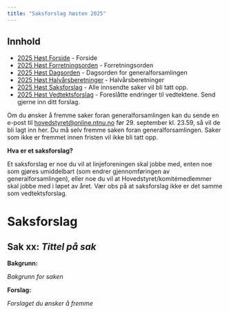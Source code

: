 ```yaml
---
title: "Saksforslag høsten 2025"
---
```


## Innhold

- [2025 Høst Forside](/generalforsamlinger/2025-h) - Forside
- [2025 Høst Forretningsorden](/generalforsamlinger/2025-h/forretningsorden) - Forretningsorden
- [2025 Høst Dagsorden](/generalforsamlinger/2025-h/dagsorden) - Dagsorden for generalforsamlingen
- [2025 Høst Halvårsberetninger](/generalforsamlinger/2025-h/aarsberetninger) - Halvårsberetninger
- [2025 Høst Saksforslag](/generalforsamlinger/2025-h/saksforslag) - Alle innsendte saker vil bli tatt opp.
- [2025 Høst Vedtektsforslag](/generalforsamlinger/2025-h/vedtekstforslag) - Foreslåtte endringer til vedtektene. Send gjerne inn ditt forslag.

Om du ønsker å fremme saker foran generalforsamlingen kan du sende en e-post til hovedstyret@online.ntnu.no før 29. september kl. 23.59, så vil de bli lagt inn her. Du må selv fremme saken foran generalforsamlingen. Saker som ikke er fremmet innen fristen vil ikke bli tatt opp.

**Hva er et saksforslag?**

Et saksforslag er noe du vil at linjeforeningen skal jobbe med, enten noe som gjøres umiddelbart (som endrer gjennomføringen av generalforsamlingen), eller noe du vil at Hovedstyret/komitémedlemmer skal jobbe med i løpet av året. Vær obs på at saksforslag ikke er det samme som vedtektsforslag.

# Saksforslag

## Sak xx: _Tittel på sak_

**Bakgrunn:**

_Bakgrunn for saken_

**Forslag:**

_Forslaget du ønsker å fremme_